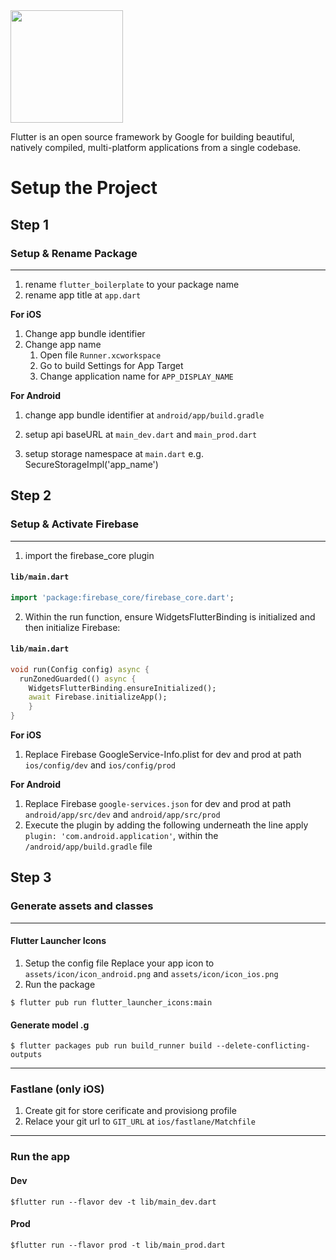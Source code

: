 
<img align="center" width="180px" src="https://storage.googleapis.com/cms-storage-bucket/d406c736e7c4c57f5f61.png">

Flutter is an open source framework by Google for building beautiful, natively compiled, multi-platform applications from a single codebase.

# Setup the Project

## Step 1
### Setup & Rename Package
------
1. rename `flutter_boilerplate` to your package name
2. rename app title at `app.dart`

**For iOS**
1. Change app bundle identifier
2. Change app name
   1. Open file `Runner.xcworkspace`
   2. Go to build Settings for App Target
   3. Change application name for `APP_DISPLAY_NAME`

**For Android**
1. change app bundle identifier at `android/app/build.gradle`
   

2. setup api baseURL at `main_dev.dart` and `main_prod.dart`
3. setup storage namespace at `main.dart` e.g. SecureStorageImpl('app_name')



## Step 2
### Setup & Activate Firebase
------

1. import the firebase_core plugin 
#### **`lib/main.dart`**
``` dart
import 'package:firebase_core/firebase_core.dart';
```
2. Within the run function, ensure WidgetsFlutterBinding is initialized and then initialize Firebase:
#### **`lib/main.dart`**
``` dart
void run(Config config) async {
  runZonedGuarded(() async {
    WidgetsFlutterBinding.ensureInitialized();
    await Firebase.initializeApp();
    }
}
```

**For iOS**
1. Replace Firebase GoogleService-Info.plist for dev and prod at path `ios/config/dev` and `ios/config/prod`

**For Android**
1. Replace Firebase `google-services.json` for dev and prod at path `android/app/src/dev` and `android/app/src/prod`
2. Execute the plugin by adding the following underneath the line apply `plugin: 'com.android.application'`, within the `/android/app/build.gradle` file


## Step 3
### Generate assets and classes
------
#### Flutter Launcher Icons 
1. Setup the config file 
   Replace your app icon to `assets/icon/icon_android.png` and `assets/icon/icon_ios.png`
2. Run the package 
   
``` console
$ flutter pub run flutter_launcher_icons:main
```

#### Generate model .g

``` console
$ flutter packages pub run build_runner build --delete-conflicting-outputs
```
-------

### Fastlane (only iOS)
1. Create git for store cerificate and provisiong profile
2. Relace your git url to `GIT_URL` at `ios/fastlane/Matchfile`

-------

### Run the app
#### Dev
```console
$flutter run --flavor dev -t lib/main_dev.dart  
```

#### Prod
```console
$flutter run --flavor prod -t lib/main_prod.dart  
```